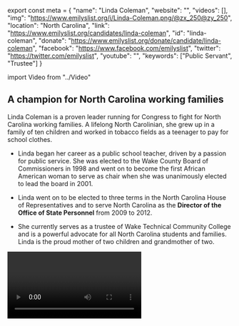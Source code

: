 export const meta = {
  "name": "Linda Coleman",
  "website": "",
  "videos": [],
  "img": "https://www.emilyslist.org/i/Linda-Coleman.png/@zx_250@zy_250",
  "location": "North Carolina",
  "link": "https://www.emilyslist.org/candidates/linda-coleman",
  "id": "linda-coleman",
  "donate": "https://www.emilyslist.org/donate/candidate/linda-coleman",
  "facebook": "https://www.facebook.com/emilyslist",
  "twitter": "https://twitter.com/emilyslist",
  "youtube": "",
  "keywords": ["Public Servant", "Trustee"]
}

import Video from "../Video"

## A champion for North Carolina working families

Linda Coleman is a proven leader running for Congress to fight for North Carolina working families. A lifelong North Carolinian, she grew up in a family of ten children and worked in tobacco fields as a teenager to pay for school clothes.

- Linda began her career as a public school teacher, driven by a passion for public service. She was elected to the Wake County Board of Commissioners in 1998 and went on to become the first African American woman to serve as chair when she was unanimously elected to lead the board in 2001.

- Linda went on to be elected to three terms in the North Carolina House of Representatives and to serve North Carolina as the **Director of the Office of State Personnel** from 2009 to 2012.

- She currently serves as a trustee of Wake Technical Community College and is a powerful advocate for all North Carolina students and families. Linda is the proud mother of two children and grandmother of two.

<Video id="7bmzY99lEiw" />


## A fierce advocate for expanding economic opportunity

Linda is running to expand economic opportunity for North Carolina working families and to help create good-paying jobs that make communities thrive. The challenges she and her family faced early in her life inspired her to fight for all North Carolinians to have the opportunity to make better lives for themselves. As an educator, Linda is dedicated to increasing access to quality public education and expanding opportunities for North Carolinians to develop the professional skills they need to succeed in tomorrow’s economy. She is a tireless champion for expanding access to quality health care. At a time when Republicans are desperate to undo the progress we’ve worked so hard to make, Linda is committed to fighting back and moving North Carolina forward for working families.

## An opportunity to flip a seat from red to blue and take back the House

Linda is challenging Republican George Holding, a vulnerable incumbent who has been working to advance the GOP’s agenda that hurts the working families he was elected to serve. Holding has voted to repeal the Affordable Care Act and to defund Planned Parenthood, and has avoided facing the North Carolina families he represents in person at town hall meetings. Linda has what it takes to hold him accountable and win in November. Let’s show this champion for working families our full support and help her flip this seat — and let’s take back the House.
